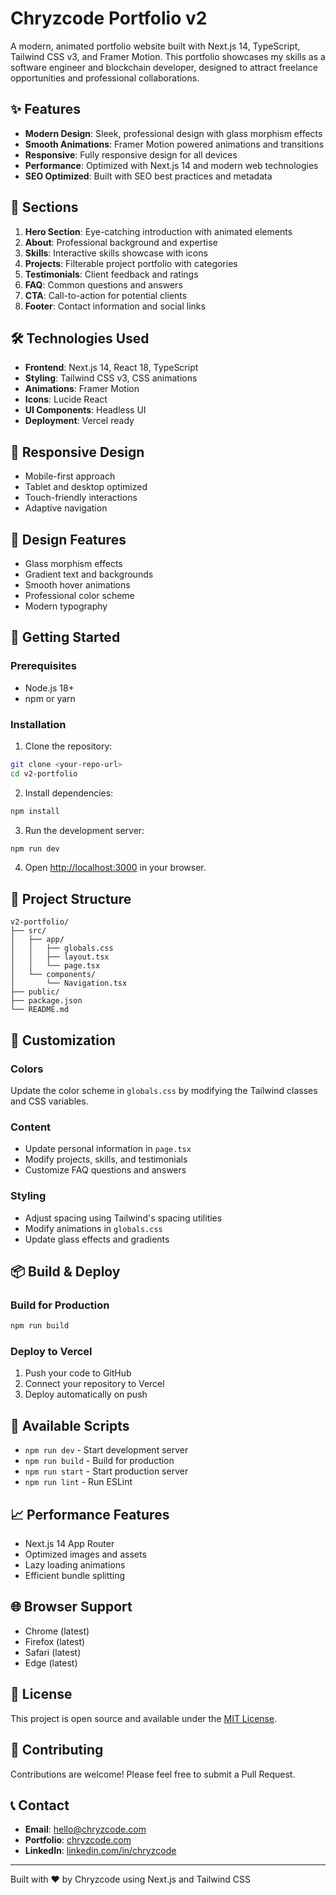 # Chryzcode Portfolio v2

A modern, animated portfolio website built with Next.js 14, TypeScript, Tailwind CSS v3, and Framer Motion. This portfolio showcases my skills as a software engineer and blockchain developer, designed to attract freelance opportunities and professional collaborations.

## ✨ Features

- **Modern Design**: Sleek, professional design with glass morphism effects
- **Smooth Animations**: Framer Motion powered animations and transitions
- **Responsive**: Fully responsive design for all devices
- **Performance**: Optimized with Next.js 14 and modern web technologies
- **SEO Optimized**: Built with SEO best practices and metadata

## 🚀 Sections

1. **Hero Section**: Eye-catching introduction with animated elements
2. **About**: Professional background and expertise
3. **Skills**: Interactive skills showcase with icons
4. **Projects**: Filterable project portfolio with categories
5. **Testimonials**: Client feedback and ratings
6. **FAQ**: Common questions and answers
7. **CTA**: Call-to-action for potential clients
8. **Footer**: Contact information and social links

## 🛠️ Technologies Used

- **Frontend**: Next.js 14, React 18, TypeScript
- **Styling**: Tailwind CSS v3, CSS animations
- **Animations**: Framer Motion
- **Icons**: Lucide React
- **UI Components**: Headless UI
- **Deployment**: Vercel ready

## 📱 Responsive Design

- Mobile-first approach
- Tablet and desktop optimized
- Touch-friendly interactions
- Adaptive navigation

## 🎨 Design Features

- Glass morphism effects
- Gradient text and backgrounds
- Smooth hover animations
- Professional color scheme
- Modern typography

## 🚀 Getting Started

### Prerequisites

- Node.js 18+ 
- npm or yarn

### Installation

1. Clone the repository:
```bash
git clone <your-repo-url>
cd v2-portfolio
```

2. Install dependencies:
```bash
npm install
```

3. Run the development server:
```bash
npm run dev
```

4. Open [http://localhost:3000](http://localhost:3000) in your browser.

## 📁 Project Structure

```
v2-portfolio/
├── src/
│   ├── app/
│   │   ├── globals.css
│   │   ├── layout.tsx
│   │   └── page.tsx
│   └── components/
│       └── Navigation.tsx
├── public/
├── package.json
└── README.md
```

## 🎯 Customization

### Colors
Update the color scheme in `globals.css` by modifying the Tailwind classes and CSS variables.

### Content
- Update personal information in `page.tsx`
- Modify projects, skills, and testimonials
- Customize FAQ questions and answers

### Styling
- Adjust spacing using Tailwind's spacing utilities
- Modify animations in `globals.css`
- Update glass effects and gradients

## 📦 Build & Deploy

### Build for Production
```bash
npm run build
```

### Deploy to Vercel
1. Push your code to GitHub
2. Connect your repository to Vercel
3. Deploy automatically on push

## 🔧 Available Scripts

- `npm run dev` - Start development server
- `npm run build` - Build for production
- `npm run start` - Start production server
- `npm run lint` - Run ESLint

## 📈 Performance Features

- Next.js 14 App Router
- Optimized images and assets
- Lazy loading animations
- Efficient bundle splitting

## 🌐 Browser Support

- Chrome (latest)
- Firefox (latest)
- Safari (latest)
- Edge (latest)

## 📝 License

This project is open source and available under the [MIT License](LICENSE).

## 🤝 Contributing

Contributions are welcome! Please feel free to submit a Pull Request.

## 📞 Contact

- **Email**: hello@chryzcode.com
- **Portfolio**: [chryzcode.com](https://chryzcode.com)
- **LinkedIn**: [linkedin.com/in/chryzcode](https://linkedin.com/in/chryzcode)

---

Built with ❤️ by Chryzcode using Next.js and Tailwind CSS
